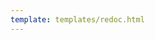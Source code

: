 ```yaml
---
template: templates/redoc.html
---
```


<redoc spec-url="{{base_path}}/apis/organization-apis/restapis/rule-metadata.yaml" theme='{{redoc_theme}}'></redoc>